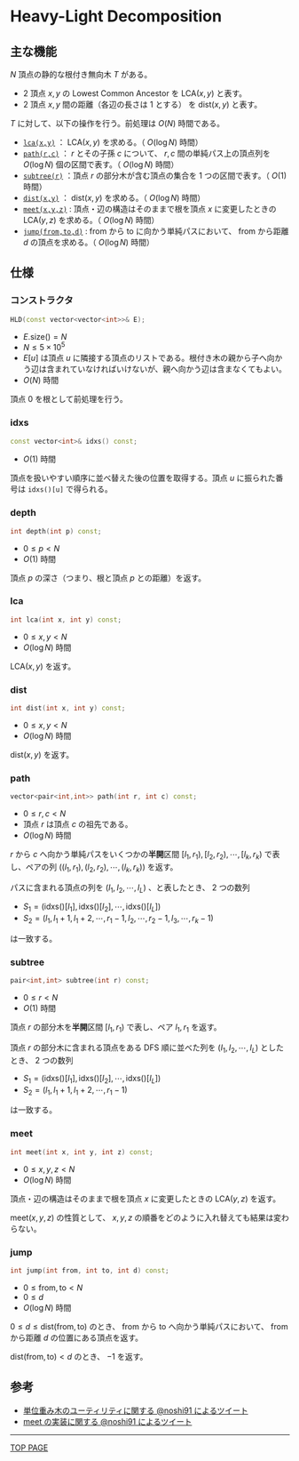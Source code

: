 # Heavy-Light Decomposition

## 主な機能

$N$ 頂点の静的な根付き無向木 $T$ がある。

- $2$ 頂点 $x,y$ の Lowest Common Ancestor を $\mathrm{LCA}(x,y)$ と表す。
- $2$ 頂点 $x,y$ 間の距離（各辺の長さは $1$ とする） を $\mathrm{dist}(x,y)$ と表す。

$T$ に対して、以下の操作を行う。前処理は $O(N)$ 時間である。

- [`lca(x,y)`](#lca) ： $\mathrm{LCA}(x,y)$ を求める。（ $O(\log N)$ 時間）
- [`path(r,c)`](#path) ： $r$ とその子孫 $c$ について、 $r,c$ 間の単純パス上の頂点列を $O(\log N)$ 個の区間で表す。（ $O(\log N)$ 時間）
- [`subtree(r)`](#subtree) ：頂点 $r$ の部分木が含む頂点の集合を $1$ つの区間で表す。（ $O(1)$ 時間）
- [`dist(x,y)`](#dist) ： $\mathrm{dist}(x,y)$ を求める。（ $O(\log N)$ 時間）
- [`meet(x,y,z)`](#meet) : 頂点・辺の構造はそのままで根を頂点 $x$ に変更したときの $\mathrm{LCA}(y,z)$ を求める。（ $O(\log N)$ 時間）
- [`jump(from,to,d)`](#jump) : $\mathrm{from}$ から $\mathrm{to}$ に向かう単純パスにおいて、 $\mathrm{from}$ から距離 $d$ の頂点を求める。（ $O(\log N)$ 時間）

## 仕様

### コンストラクタ

```c++
HLD(const vector<vector<int>>& E);
```

- $E\mathrm{.size()} = N$
- $N \leq 5\times 10^5$
- $E[u]$ は頂点 $u$ に隣接する頂点のリストである。根付き木の親から子へ向かう辺は含まれていなければいけないが、親へ向かう辺は含まなくてもよい。
- $O(N)$ 時間

頂点 $0$ を根として前処理を行う。

### idxs

```c++
const vector<int>& idxs() const;
```

- $O(1)$ 時間

頂点を扱いやすい順序に並べ替えた後の位置を取得する。頂点 $u$ に振られた番号は `idxs()[u]` で得られる。

### depth

```c++
int depth(int p) const;
```

- $0 \leq p \lt N$
- $O(1)$ 時間

頂点 $p$ の深さ（つまり、根と頂点 $p$ との距離）を返す。

### lca

```c++
int lca(int x, int y) const;
```

- $0 \leq x,y \lt N$
- $O(\log N)$ 時間

$\mathrm{LCA}(x,y)$ を返す。

### dist

```c++
int dist(int x, int y) const;
```

- $0 \leq x,y \lt N$
- $O(\log N)$ 時間

$\mathrm{dist}(x,y)$ を返す。

### path

```c++
vector<pair<int,int>> path(int r, int c) const;
```

- $0 \leq r,c \lt N$
- 頂点 $r$ は頂点 $c$ の祖先である。
- $O(\log N)$ 時間

$r$ から $c$ へ向かう単純パスをいくつかの**半開**区間 $[l_1,r_1),[l_2,r_2),\cdots ,[l_k,r_k)$ で表し、ペアの列 $((l_1,r_1),(l_2,r_2),\cdots ,(l_k,r_k))$ を返す。

パスに含まれる頂点の列を $(I_1,I_2, \cdots ,I_L)$ 、と表したとき、 $2$ つの数列

- $S_1 = (\mathrm{idxs()}[I_1],\mathrm{idxs()}[I_2], \cdots ,\mathrm{idxs()}[I_L])$
- $S_2 = (l_1,l_1+1,l_1+2,\cdots,r_1-1,l_2,\cdots,r_2-1,l_3,\cdots,r_{k}-1)$

は一致する。

### subtree

```c++
pair<int,int> subtree(int r) const;
```

- $0 \leq r \lt N$
- $O(1)$ 時間

頂点 $r$ の部分木を**半開**区間 $[l_1,r_1)$ で表し、ペア $l_1,r_1$ を返す。

頂点 $r$ の部分木に含まれる頂点をある DFS 順に並べた列を $(I_1,I_2, \cdots ,I_L)$ としたとき、 $2$ つの数列

- $S_1 = (\mathrm{idxs()}[I_1],\mathrm{idxs()}[I_2], \cdots ,\mathrm{idxs()}[I_L])$
- $S_2 = ( l_1,l_1+1,l_1+2,\cdots,r_1-1 )$

は一致する。

### meet

```c++
int meet(int x, int y, int z) const;
```

- $0 \leq x,y,z \lt N$
- $O(\log N)$ 時間

頂点・辺の構造はそのままで根を頂点 $x$ に変更したときの $\mathrm{LCA}(y,z)$ を返す。

$\mathrm{meet}(x,y,z)$ の性質として、 $x,y,z$ の順番をどのように入れ替えても結果は変わらない。

### jump

```c++
int jump(int from, int to, int d) const;
```

- $0 \leq \mathrm{from},\mathrm{to} \lt N$
- $0 \leq d$
- $O(\log N)$ 時間

$0 \leq d \leq \mathrm{dist}(\mathrm{from},\mathrm{to})$ のとき、 $\mathrm{from}$ から $\mathrm{to}$ へ向かう単純パスにおいて、 $\mathrm{from}$ から距離 $d$ の位置にある頂点を返す。

$\mathrm{dist}(\mathrm{from},\mathrm{to}) \lt d$ のとき、 $-1$ を返す。

## 参考

- [単位重み木のユーティリティに関する @noshi91 によるツイート](https://twitter.com/noshi91/status/1253703019977256961)
- [meet の実装に関する @noshi91 によるツイート](https://twitter.com/noshi91/status/1336562191080726528)


---

[TOP PAGE](https://nachiavivias.github.io/cp-library/)


<script type="text/x-mathjax-config">MathJax.Hub.Config({tex2jax:{inlineMath:[['\$','\$']],processEscapes:true},CommonHTML: {matchFontHeight:false}});</script>
<script type="text/javascript" async src="https://cdnjs.cloudflare.com/ajax/libs/mathjax/2.7.1/MathJax.js?config=TeX-MML-AM_CHTML"></script>
